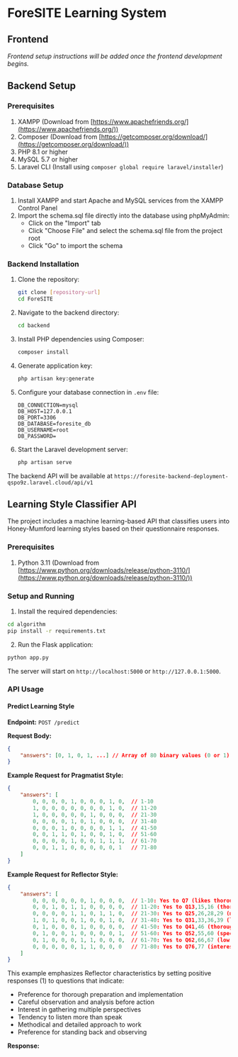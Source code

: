 # ForeSITE Learning System

## Frontend
*Frontend setup instructions will be added once the frontend development begins.*

## Backend Setup

### Prerequisites
1. XAMPP (Download from [https://www.apachefriends.org/](https://www.apachefriends.org/))
2. Composer (Download from [https://getcomposer.org/download/](https://getcomposer.org/download/))
3. PHP 8.1 or higher
4. MySQL 5.7 or higher
5. Laravel CLI (Install using `composer global require laravel/installer`)

### Database Setup
1. Install XAMPP and start Apache and MySQL services from the XAMPP Control Panel
2. Import the schema.sql file directly into the database using phpMyAdmin:
   - Click on the "Import" tab
   - Click "Choose File" and select the schema.sql file from the project root
   - Click "Go" to import the schema

### Backend Installation
1. Clone the repository:
   ```bash
   git clone [repository-url]
   cd ForeSITE
   ```

2. Navigate to the backend directory:
   ```bash
   cd backend
   ```

3. Install PHP dependencies using Composer:
   ```bash
   composer install
   ```

4. Generate application key:
   ```bash
   php artisan key:generate
   ```

5. Configure your database connection in `.env` file:
   ```
   DB_CONNECTION=mysql
   DB_HOST=127.0.0.1
   DB_PORT=3306
   DB_DATABASE=foresite_db
   DB_USERNAME=root
   DB_PASSWORD=
   ```

6. Start the Laravel development server:
   ```bash
   php artisan serve
   ```

The backend API will be available at `https://foresite-backend-deployment-qspo9z.laravel.cloud/api/v1`

## Learning Style Classifier API

The project includes a machine learning-based API that classifies users into Honey-Mumford learning styles based on their questionnaire responses.

### Prerequisites

1. Python 3.11 (Download from [https://www.python.org/downloads/release/python-3110/](https://www.python.org/downloads/release/python-3110/))

### Setup and Running

1. Install the required dependencies:
```bash
cd algorithm
pip install -r requirements.txt
```

2. Run the Flask application:
```bash
python app.py
```

The server will start on `http://localhost:5000` or `http://127.0.0.1:5000`.

### API Usage

#### Predict Learning Style

**Endpoint:** `POST /predict`

**Request Body:**
```json
{
    "answers": [0, 1, 0, 1, ...] // Array of 80 binary values (0 or 1)
}
```

**Example Request for Pragmatist Style:**
```json
{
    "answers": [
        0, 0, 0, 0, 1, 0, 0, 0, 1, 0,  // 1-10
        1, 0, 0, 0, 0, 0, 0, 0, 1, 0,  // 11-20
        1, 0, 0, 0, 0, 0, 1, 0, 0, 0,  // 21-30
        0, 0, 0, 0, 1, 0, 1, 0, 0, 0,  // 31-40
        0, 0, 0, 1, 0, 0, 0, 0, 1, 1,  // 41-50
        0, 0, 1, 1, 0, 1, 0, 0, 1, 0,  // 51-60
        0, 0, 0, 0, 1, 0, 0, 1, 1, 1,  // 61-70
        0, 0, 1, 1, 0, 0, 0, 0, 0, 1   // 71-80
    ]
}
```

**Example Request for Reflector Style:**
```json
{
    "answers": [
        0, 0, 0, 0, 0, 0, 1, 0, 0, 0,  // 1-10: Yes to Q7 (likes thorough preparation)
        0, 0, 1, 0, 1, 1, 0, 0, 0, 0,  // 11-20: Yes to Q13,15,16 (thorough job, careful interpretation, weighing alternatives)
        0, 0, 0, 0, 1, 1, 0, 1, 1, 0,  // 21-30: Yes to Q25,26,28,29 (meticulous, careful, gathering information)
        1, 0, 1, 0, 0, 1, 0, 0, 1, 0,  // 31-40: Yes to Q31,33,36,39 (listens first, observes others, worries about rushing)
        0, 1, 0, 0, 0, 1, 0, 0, 0, 0,  // 41-50: Yes to Q41,46 (thorough analysis, standing back)
        0, 1, 0, 0, 1, 0, 0, 0, 0, 1,  // 51-60: Yes to Q52,55,60 (specific discussions, multiple drafts, many alternatives)
        0, 1, 0, 0, 0, 1, 1, 0, 0, 0,  // 61-70: Yes to Q62,66,67 (low profile, careful thinking, listening)
        0, 0, 0, 0, 0, 1, 1, 0, 0, 0   // 71-80: Yes to Q76,77 (interested in others' thoughts, methodical)
    ]
}
```

This example emphasizes Reflector characteristics by setting positive responses (1) to questions that indicate:
- Preference for thorough preparation and implementation
- Careful observation and analysis before action
- Interest in gathering multiple perspectives
- Tendency to listen more than speak
- Methodical and detailed approach to work
- Preference for standing back and observing

**Response:**
```
